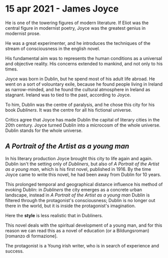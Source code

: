 # 15 apr 2021 - James Joyce

He is one of the towering figures of modern literature. If Eliot was the central figure in modernist poetry, Joyce was the greatest genius in modernist prose.

He was a great experimenter, and he introduces the techniques of the stream of consciousness in the english novel.

His fundamental aim was to represents the human conditions as a universal and objective reality.
His concerns extended to mankind, and not only to his times.

Joyce was born in Dublin, but he spend most of his adult life abroad. He went on a sort of volountary exile, because he found people living in Ireland as narrow-minded, and he found the cultural atmosphere in Ireland as stagnant.
Ireland was to tied to the past, according to Joyce.

To him, Dublin was the centre of paralysis, and he chose this city for his book _Dubliners_.
It was the centre for all his fictional universe.

Critics agree that Joyce has made Dublin the capital of literary cities in the 20th century. Joyce turned Dublin into a microcosm of the whole universe. Dublin stands for the whole universe.

## _A Portrait of the Artist as a young man_

In his literary production Joyce brought this city to life again and again. Dublin isn't the setting only of _Dubliners_, but also of _A Portrait of the Artist as a young man_, which is his first novel, published in 1916. By the time Joyce came to write this novel, he had been away from Dublin for 10 years.

This prolonged temporal and geographical distance influence his method of evoking Dublin: in _Dubliners_ the city emerges as a concrete urban landscape, instead in _A Portrait of the Artist as a young man_ Dublin is filtered through the protagonist's consciousness; Dublin is no longer out there in the world, but it is inside the protagonist's imagination.

Here the **style** is less realistic that in Dubliners.

This novel deals with the spiritual development of a young man, and for this reason we can read this as a novel of education (or a Bildungsroman) [romanzo di formazione].

The protagonist is a Young irish writer, who is in search of experience and success.
